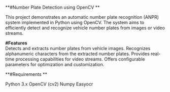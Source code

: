 **#Number Plate Detection using OpenCV **   

This project demonstrates an automatic number plate recognition (ANPR) system implemented in Python using OpenCV. The system aims to efficiently detect and recognize vehicle number plates from images or video streams.  



**#Features**   
Detects and extracts number plates from vehicle images.
Recognizes alphanumeric characters from the extracted number plates.
Provides real-time processing capabilities for video streams.
Offers configurable parameters for optimization and customization.

**#Requirements **  

Python 3.x
OpenCV (cv2)
Numpy
Easyocr
